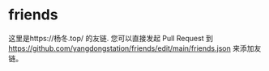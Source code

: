 # friends
这里是https://杨冬.top/ 的友链.
您可以直接发起 Pull Request 到 https://github.com/yangdongstation/friends/edit/main/friends.json 来添加友链。
